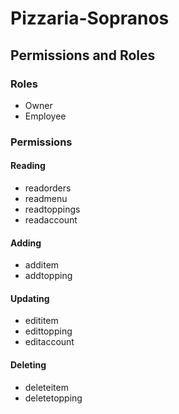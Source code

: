 # Pizzaria-Sopranos

## Permissions and Roles
### Roles
- Owner
- Employee

### Permissions
#### Reading
- readorders
- readmenu
- readtoppings
- readaccount

#### Adding
- additem
- addtopping

#### Updating
- edititem
- edittopping
- editaccount

#### Deleting
- deleteitem
- deletetopping